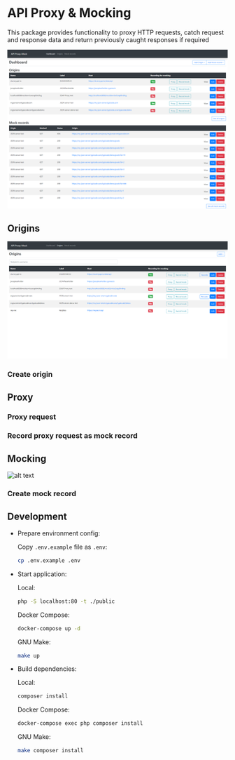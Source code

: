 # API Proxy & Mocking

This package provides functionality to proxy HTTP requests, catch request and response data and return previously caught responses if required

![alt text](/docs/images/dashboard.png "Dashboard")

## Origins

![alt text](/docs/images/origin.png "Origins")

### Create origin

## Proxy

### Proxy request

### Record proxy request as mock record

## Mocking

![alt text](/docs/images/mock.png "Mocked records")

### Create mock record

## Development

* Prepare environment config:

    Copy `.env.example` file as `.env`:

    ```bash
    cp .env.example .env
    ```

* Start application:

    Local:

    ```bash
    php -S localhost:80 -t ./public
    ```
  
    Docker Compose:

    ```bash
    docker-compose up -d
    ```
  
    GNU Make:

    ```bash
    make up
    ```

* Build dependencies:

    Local:
    
    ```bash
    composer install
    ```
    
    Docker Compose:
    
    ```bash
    docker-compose exec php composer install
    ```
    
    GNU Make:
    
    ```bash
    make composer install
    ```
  